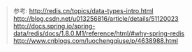 >参考: http://redis.cn/topics/data-types-intro.html
http://blog.csdn.net/u013256816/article/details/51120023
http://docs.spring.io/spring-data/redis/docs/1.8.0.M1/reference/html/#why-spring-redis
http://www.cnblogs.com/luochengqiuse/p/4638988.html



